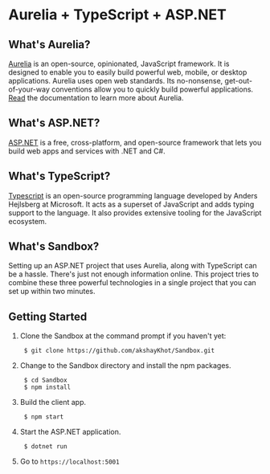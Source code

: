 # Aurelia + TypeScript + ASP.NET

## What's Aurelia?

[Aurelia](https://aurelia.io/) is an open-source, opinionated, JavaScript framework. It is designed to enable you to easily build powerful web, mobile, or desktop applications. Aurelia uses open web standards. Its no-nonsense, get-out-of-your-way conventions allow you to quickly build powerful applications. [Read](https://docs.aurelia.io/) the documentation to learn more about Aurelia. 

## What's ASP.NET?

[ASP.NET](https://dotnet.microsoft.com/apps/aspnet) is a free, cross-platform, and open-source framework that lets you build web apps and services with .NET and C#.

## What's TypeScript?

[Typescript](https://www.typescriptlang.org/) is an open-source programming language developed by Anders Hejlsberg at Microsoft. It acts as a superset of JavaScript and adds typing support to the language. It also provides extensive tooling for the JavaScript ecosystem. 

## What's Sandbox?

Setting up an ASP.NET project that uses Aurelia, along with TypeScript can be a hassle. There's just not enough information online. This project tries to combine these three powerful technologies in a single project that you can set up within two minutes. 

## Getting Started

1. Clone the Sandbox at the command prompt if you haven't yet:

        $ git clone https://github.com/akshayKhot/Sandbox.git

2. Change to the Sandbox directory and install the npm packages. 

        $ cd Sandbox
        $ npm install

3. Build the client app.

        $ npm start

4. Start the ASP.NET application.

        $ dotnet run

5. Go to `https://localhost:5001`
